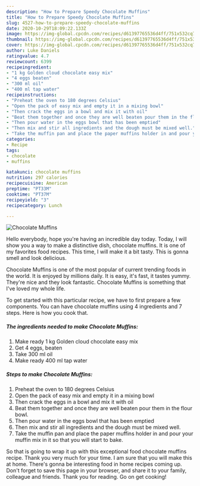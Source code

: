 ```yaml
---
description: "How to Prepare Speedy Chocolate Muffins"
title: "How to Prepare Speedy Chocolate Muffins"
slug: 4527-how-to-prepare-speedy-chocolate-muffins
date: 2020-10-29T18:09:22.133Z
image: https://img-global.cpcdn.com/recipes/d61397765536d4ff/751x532cq70/chocolate-muffins-recipe-main-photo.jpg
thumbnail: https://img-global.cpcdn.com/recipes/d61397765536d4ff/751x532cq70/chocolate-muffins-recipe-main-photo.jpg
cover: https://img-global.cpcdn.com/recipes/d61397765536d4ff/751x532cq70/chocolate-muffins-recipe-main-photo.jpg
author: Luke Daniels
ratingvalue: 4.7
reviewcount: 6399
recipeingredient:
- "1 kg Golden cloud chocolate easy mix"
- "4 eggs beaten"
- "300 ml oil"
- "400 ml tap water"
recipeinstructions:
- "Preheat the oven to 180 degrees Celsius"
- "Open the pack of easy mix and empty it in a mixing bowl"
- "Then crack the eggs in a bowl and mix it with oil"
- "Beat them together and once they are well beaten pour them in the flour bowl."
- "Then pour water in the eggs bowl that has been emptied"
- "Then mix and stir all ingredients and the dough must be mixed well."
- "Take the muffin pan and place the paper muffins holder in and pour your muffin mix in it so that you will start to bake."
categories:
- Recipe
tags:
- chocolate
- muffins

katakunci: chocolate muffins 
nutrition: 297 calories
recipecuisine: American
preptime: "PT33M"
cooktime: "PT37M"
recipeyield: "3"
recipecategory: Lunch

---
```



![Chocolate Muffins](https://img-global.cpcdn.com/recipes/d61397765536d4ff/751x532cq70/chocolate-muffins-recipe-main-photo.jpg)

Hello everybody, hope you're having an incredible day today. Today, I will show you a way to make a distinctive dish, chocolate muffins. It is one of my favorites food recipes. This time, I will make it a bit tasty. This is gonna smell and look delicious.



Chocolate Muffins is one of the most popular of current trending foods in the world. It is enjoyed by millions daily. It is easy, it's fast, it tastes yummy. They're nice and they look fantastic. Chocolate Muffins is something that I've loved my whole life.


To get started with this particular recipe, we have to first prepare a few components. You can have chocolate muffins using 4 ingredients and 7 steps. Here is how you cook that.

<!--inarticleads1-->

##### The ingredients needed to make Chocolate Muffins:

1. Make ready 1 kg Golden cloud chocolate easy mix
1. Get 4 eggs, beaten
1. Take 300 ml oil
1. Make ready 400 ml tap water




<!--inarticleads2-->

##### Steps to make Chocolate Muffins:

1. Preheat the oven to 180 degrees Celsius
1. Open the pack of easy mix and empty it in a mixing bowl
1. Then crack the eggs in a bowl and mix it with oil
1. Beat them together and once they are well beaten pour them in the flour bowl.
1. Then pour water in the eggs bowl that has been emptied
1. Then mix and stir all ingredients and the dough must be mixed well.
1. Take the muffin pan and place the paper muffins holder in and pour your muffin mix in it so that you will start to bake.




So that is going to wrap it up with this exceptional food chocolate muffins recipe. Thank you very much for your time. I am sure that you will make this at home. There's gonna be interesting food in home recipes coming up. Don't forget to save this page in your browser, and share it to your family, colleague and friends. Thank you for reading. Go on get cooking!
